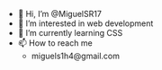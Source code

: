 - 👋 Hi, I’m @MiguelSR17
- 👀 I’m interested in web development 
- 🌱 I’m currently learning CSS
- 📫 How to reach me <br>
  <ul>
  <li>miguels1h4@gmail.com</li>
  </ul>

<!---
MiguelSR17/MiguelSR17 is a ✨ special ✨ repository because its `README.md` (this file) appears on your GitHub profile.
You can click the Preview link to take a look at your changes.
--->
